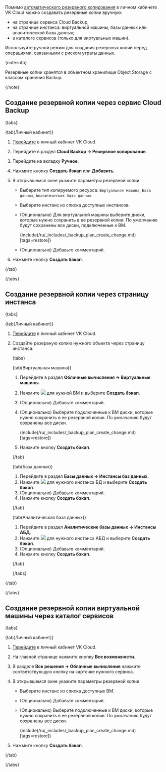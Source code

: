 Помимо [автоматического резервного копирования](../create-backup-plan) в личном кабинете VK Cloud можно создавать резервные копии вручную:

- на странице сервиса Cloud Backup;
- на странице инстанса: виртуальной машины, базы данных или аналитической базы данных;
- в каталоге сервисов (только для виртуальных машин).

Используйте ручной режим для создания резервных копий перед операциями, связанными с риском утраты данных.

{note:info}

Резервные копии хранятся в объектном хранилище Object Storage с классом хранения Backup.

{/note}

## Создание резервной копии через сервис Cloud Backup

{tabs}

{tab(Личный кабинет)}

1. [Перейдите](https://msk.cloud.vk.com/app/) в личный кабинет VK Cloud.
1. Перейдите в раздел **Cloud Backup → Резервное копирование**.
1. Перейдите на вкладку **Ручное**.
1. Нажмите кнопку **Создать бэкап** или **Добавить**.
1. В открывшемся окне укажите параметры резервной копии:

   - Выберите тип копируемого ресурса: `Виртуальная машина`, `База данных`, `Аналитическая база данных`.
   - Выберите инстанс из списка доступных инстансов.
   - (Опционально) Для виртуальной машины выберите диски, которые нужно сохранить в ее резервной копии. По умолчанию будут сохранены все диски, подключенные к ВМ.

     {include(/ru/_includes/_backup_plan_create_change.md)[tags=restore]}

   - (Опционально) Добавьте комментарий.

1. Нажмите кнопку **Создать бэкап**.

{/tab}

{/tabs}

## Создание резервной копии через страницу инстанса

{tabs}

{tab(Личный кабинет)}

1. [Перейдите](https://msk.cloud.vk.com/app/) в личный кабинет VK Cloud.
1. Создайте резервную копию нужного объекта через страницу инстанса:

   {tabs}

   {tab(Виртуальная машина)}

   1. Перейдите в раздел **Облачные вычисления → Виртуальные машины**.
   1. Нажмите ![ ](/ru/assets/more-icon.svg "inline") для нужной ВМ и выберите **Создать бэкап**.
   1. (Опционально) Добавьте комментарий.
   1. (Опционально) Выберите подключенные к ВМ диски, которые нужно сохранить в ее резервной копии. По умолчанию будут сохранены все диски.

      {include(/ru/_includes/_backup_plan_create_change.md)[tags=restore]}

   1. Нажмите кнопку **Создать бэкап**.

   {/tab}

   {tab(База данных)}

   1. Перейдите в раздел **Базы данных → Инстансы баз данных**.
   1. Нажмите ![ ](/ru/assets/more-icon.svg "inline") для нужного инстанса БД и выберите **Создать бэкап**.
   1. (Опционально) Добавьте комментарий.
   1. Нажмите кнопку **Создать бэкап**.

   {/tab}

   {tab(Аналитическая база данных)}

   1. Перейдите в раздел **Аналитические базы данных → Инстансы АБД**.
   1. Нажмите ![ ](/ru/assets/more-icon.svg "inline") для нужного инстанса АБД и выберите **Создать бэкап**.
   1. (Опционально) Добавьте комментарий.
   1. Нажмите кнопку **Создать бэкап**.

   {/tab}

   {/tabs}

{/tab}

{/tabs}

## Создание резервной копии виртуальной машины через каталог сервисов

{tabs}

{tab(Личный кабинет)}

1. [Перейдите](https://msk.cloud.vk.com/app/) в личный кабинет VK Cloud.
1. На главной странице нажмите кнопку **Все возможности**.
1. В разделе **Все решения → Облачные вычисления** нажмите соответствующую кнопку на карточке нужного сервиса.
1. В открывшемся окне укажите параметры резервной копии:

   - Выберите инстанс из списка доступных ВМ.
   - (Опционально) Добавьте комментарий.
   - (Опционально) Выберите подключенные к ВМ диски, которые нужно сохранить в ее резервной копии. По умолчанию будут сохранены все диски.

     {include(/ru/_includes/_backup_plan_create_change.md)[tags=restore]}

1. Нажмите кнопку **Создать бэкап**.

{/tab}

{/tabs}